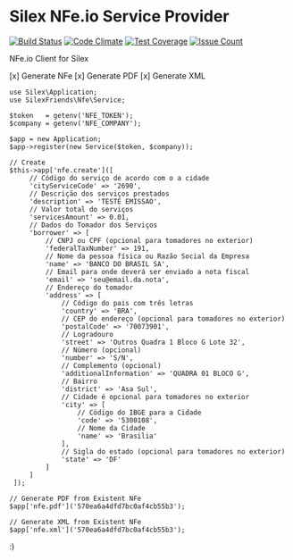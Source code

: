 # Silex NFe.io Service Provider

[![Build Status](https://travis-ci.org/SilexFriends/NFe.svg?branch=master)](https://travis-ci.org/SilexFriends/NFe)
[![Code Climate](https://codeclimate.com/github/SilexFriends/NFe/badges/gpa.svg)](https://codeclimate.com/github/SilexFriends/NFe)
[![Test Coverage](https://codeclimate.com/github/SilexFriends/NFe/badges/coverage.svg)](https://codeclimate.com/github/SilexFriends/NFe/coverage)
[![Issue Count](https://codeclimate.com/github/SilexFriends/NFe/badges/issue_count.svg)](https://codeclimate.com/github/SilexFriends/NFe)

NFe.io Client for Silex

[x] Generate NFe
[x] Generate PDF
[x] Generate XML 

```
use Silex\Application;
use SilexFriends\Nfe\Service;

$token   = getenv('NFE_TOKEN');
$company = getenv('NFE_COMPANY');

$app = new Application;
$app->register(new Service($token, $company));

// Create
$this->app['nfe.create']([
     // Código do serviço de acordo com o a cidade
     'cityServiceCode' => '2690',
     // Descrição dos serviços prestados
     'description' => 'TESTE EMISSAO',
     // Valor total do serviços
     'servicesAmount' => 0.01,
     // Dados do Tomador dos Serviços
     'borrower' => [
         // CNPJ ou CPF (opcional para tomadores no exterior)
         'federalTaxNumber' => 191,
         // Nome da pessoa física ou Razão Social da Empresa
         'name' => 'BANCO DO BRASIL SA',
         // Email para onde deverá ser enviado a nota fiscal
         'email' => 'seu@email.da.nota',
         // Endereço do tomador
         'address' => [
             // Código do pais com três letras
             'country' => 'BRA',
             // CEP do endereço (opcional para tomadores no exterior)
             'postalCode' => '70073901',
             // Logradouro
             'street' => 'Outros Quadra 1 Bloco G Lote 32',
             // Número (opcional)
             'number' => 'S/N',
             // Complemento (opcional)
             'additionalInformation' => 'QUADRA 01 BLOCO G',
             // Bairro
             'district' => 'Asa Sul',
             // Cidade é opcional para tomadores no exterior
             'city' => [
                 // Código do IBGE para a Cidade
                 'code' => '5300108',
                 // Nome da Cidade
                 'name' => 'Brasilia'
             ],
             // Sigla do estado (opcional para tomadores no exterior)
             'state' => 'DF'
         ]
     ]
 ]);

// Generate PDF from Existent NFe
$app['nfe.pdf']('570ea6a4dfd7bc0af4cb55b3');

// Generate XML from Existent NFe
$app['nfe.xml']('570ea6a4dfd7bc0af4cb55b3');
```

:)
